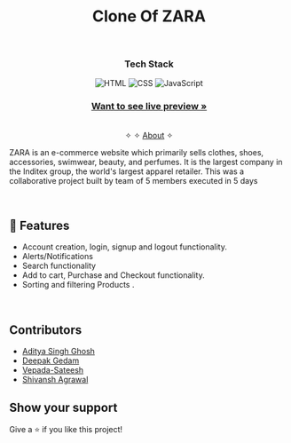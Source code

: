 <h1 align="center"> Clone Of ZARA</h1> 
<br />
<h3 align="center">Tech Stack</h3>
<p align="center">
    <img src="https://img.shields.io/badge/HTML5-E34F26?style=for-the-badge&logo=html5&logoColor=white" alt="HTML" />
    <img src="https://img.shields.io/badge/CSS3-1572B6?style=for-the-badge&logo=css3&logoColor=white" alt="CSS"/>
    <img src="https://img.shields.io/badge/JavaScript-323330?style=for-the-badge&logo=javascript&logoColor=F7DF1E" alt="JavaScript"/> 

</p>

<h3 align="center"><a href="https://fabulous-brioche-d464ac.netlify.app/"><strong>Want to see live preview »</strong></a></h3>

<p align="center"> 
    <br />&#10023;
     &#10023;     
    <a href="#About">About</a> &#10023;
  </p>
  
  ZARA is an e-commerce website which primarily sells clothes, shoes, accessories, swimwear, beauty, and perfumes.
  It is the largest company in the Inditex group, the world's largest apparel retailer.
  This was a collaborative project built by team of 5 members executed in 5 days
  
<br />


## 🚀 Features
- Account creation, login, signup and logout functionality.
- Alerts/Notifications
- Search functionality
- Add to cart, Purchase and Checkout functionality.
- Sorting and filtering Products .



<br/>

## Contributors

- [Aditya Singh Ghosh](https://github.com/Adii1707) 
- [Deepak Gedam](https://github.com/Deep579007)
- [Vepada-Sateesh](https://github.com/vepada_sateesh)
- [Shivansh Agrawal](https://github.com/shvnshgrwl)



## Show your support

Give a ⭐ if you like this project!
